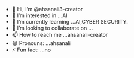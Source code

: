 - 👋 Hi, I’m @ahsanali3-creator
- 👀 I’m interested in ...AI
- 🌱 I’m currently learning ...AI,CYBER SECURITY.
- 💞️ I’m looking to collaborate on ...
- 📫 How to reach me ...ahsanali-creator
- 😄 Pronouns: ...ahsanali
- ⚡ Fun fact: ...no

<!---
ahsanali3-creator/ahsanali3-creator is a ✨ special ✨ repository because its `README.md` (this file) appears on your GitHub profile.
You can click the Preview link to take a look at your changes.
--->
